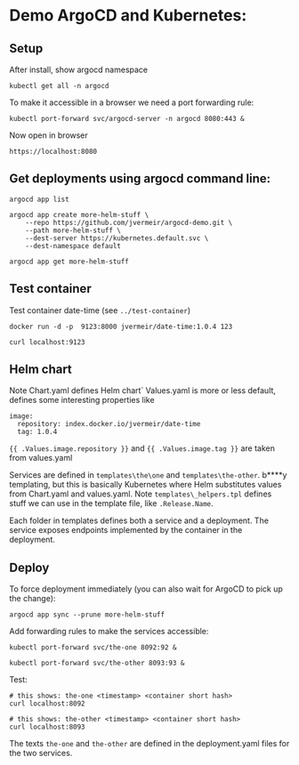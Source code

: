 # Demo ArgoCD and Kubernetes: ​

## Setup

After install, show argocd namespace

    kubectl get all -n argocd​

To make it accessible in a browser we need a port forwarding rule: ​

    kubectl port-forward svc/argocd-server -n argocd 8080:443 &​

Now open in browser

    https://localhost:8080​

## Get deployments using argocd command line: ​

    argocd app list​

    argocd app create more-helm-stuff \
        --repo https://github.com/jvermeir/argocd-demo.git \
        --path more-helm-stuff \ 
        --dest-server https://kubernetes.default.svc \
        --dest-namespace default ​

    argocd app get more-helm-stuff​

## Test container 

Test container date-time (see `../test-container`)

    docker run -d -p  9123:8000 jvermeir/date-time:1.0.4 123​

    curl localhost:9123​

## Helm chart 

Note Chart.yaml​ defines Helm chart` 
Values.yaml is more or less default, defines some interesting properties like 

    image:
      repository: index.docker.io/jvermeir/date-time
      tag: 1.0.4

`{{ .Values.image.repository }}` and `{{ .Values.image.tag }}` are taken from values.yaml

Services are defined in `templates\the\one` and `templates\the-other`. b****y templating, but this is basically Kubernetes 
where Helm substitutes values from Chart.yaml and values.yaml. Note `templates\_helpers.tpl` defines stuff we can use 
in the template file, like `.Release.Name`.​

Each folder in templates defines both a service and a deployment. The service exposes endpoints implemented by the container in the deployment.

## Deploy 

To force deployment immediately (you can also wait for ArgoCD to pick up the change):

    argocd app sync --prune more-helm-stuff

Add forwarding rules to make the services accessible:

    kubectl port-forward svc/the-one 8092:92 &​
    
    kubectl port-forward svc/the-other 8093:93 &​

Test:

    # this shows: the-one <timestamp> <container short hash> 
    curl localhost:8092​
        
    # this shows: the-other <timestamp> <container short hash> 
    curl localhost:8093​

​The texts `the-one` and `the-other` are defined in the deployment.yaml files for the two services. 

​
